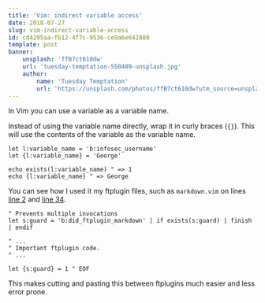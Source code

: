 ```yaml
---
title: 'Vim: indirect variable access'
date: 2018-07-27
slug: vim-indirect-variable-access
id: cd4295aa-fb12-4f7c-9536-ce9a6e642880
template: post
banner:
    unsplash: 'ffB7ct610dw'
    url: 'tuesday-temptation-550409-unsplash.jpg'
    author:
        name: 'Tuesday Temptation'
        url: 'https://unsplash.com/photos/ffB7ct610dw?utm_source=unsplash&utm_medium=referral&utm_content=creditCopyText'
---
```


In Vim you can use a variable as a variable name.

Instead of using the variable name directly, wrap it in curly braces (`{}`).
This will use the contents of the variable as the variable name.

```vim{numberLines: true}
let l:variable_name = 'b:infosec_username'
let {l:variable_name} = 'George'

echo exists(l:variable_name) " => 1
echo {l:variable_name} " => George
```

You can see how I used it my ftplugin files, such as `markdown.vim` on lines
[line 2](https://github.com/docwhat/dotfiles/blob/1b255b2f92bcf70ba8a8737f79200cd77188d9a9/tag-neovim/config/nvim/ftplugin/markdown.vim#L2)
and
[line 34](https://github.com/docwhat/dotfiles/blob/1b255b2f92bcf70ba8a8737f79200cd77188d9a9/tag-neovim/config/nvim/ftplugin/markdown.vim#L34).

```vim{2,8}
" Prevents multiple invocations
let s:guard = 'b:did_ftplugin_markdown' | if exists(s:guard) | finish | endif

" ...
" Important ftplugin code.
" ...

let {s:guard} = 1 " EOF
```

This makes cutting and pasting this between ftplugins much easier and less
error prone.
